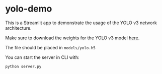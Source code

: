 # yolo-demo
This is a Streamlit app to demonstrate the usage of the YOLO v3 network architecture.

Make sure to download the weights for the YOLO v3 model [here](https://drive.google.com/uc?export=download&id=1badlpEN1SHcDGcpylGikB5GftcWGr-7y).

The file should be placed in `models/yolo.h5`

You can start the server in CLI with:
```
python server.py
```
